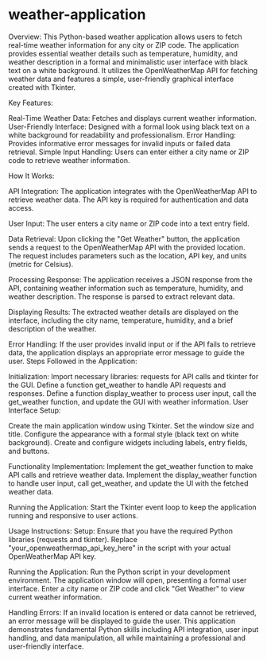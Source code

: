 # weather-application
Overview:
This Python-based weather application allows users to fetch real-time weather information for any city or ZIP code. The application provides essential weather details such as temperature, humidity, and weather description in a formal and minimalistic user interface with black text on a white background. It utilizes the OpenWeatherMap API for fetching weather data and features a simple, user-friendly graphical interface created with Tkinter.

Key Features:

Real-Time Weather Data: Fetches and displays current weather information.
User-Friendly Interface: Designed with a formal look using black text on a white background for readability and professionalism.
Error Handling: Provides informative error messages for invalid inputs or failed data retrieval.
Simple Input Handling: Users can enter either a city name or ZIP code to retrieve weather information.

How It Works:

API Integration:
The application integrates with the OpenWeatherMap API to retrieve weather data. The API key is required for authentication and data access.

User Input:
The user enters a city name or ZIP code into a text entry field.

Data Retrieval:
Upon clicking the "Get Weather" button, the application sends a request to the OpenWeatherMap API with the provided location.
The request includes parameters such as the location, API key, and units (metric for Celsius).

Processing Response:
The application receives a JSON response from the API, containing weather information such as temperature, humidity, and weather description.
The response is parsed to extract relevant data.

Displaying Results:
The extracted weather details are displayed on the interface, including the city name, temperature, humidity, and a brief description of the weather.

Error Handling:
If the user provides invalid input or if the API fails to retrieve data, the application displays an appropriate error message to guide the user.
Steps Followed in the Application:

Initialization:
Import necessary libraries: requests for API calls and tkinter for the GUI.
Define a function get_weather to handle API requests and responses.
Define a function display_weather to process user input, call the get_weather function, and update the GUI with weather information.
User Interface Setup:

Create the main application window using Tkinter.
Set the window size and title.
Configure the appearance with a formal style (black text on white background).
Create and configure widgets including labels, entry fields, and buttons.

Functionality Implementation:
Implement the get_weather function to make API calls and retrieve weather data.
Implement the display_weather function to handle user input, call get_weather, and update the UI with the fetched weather data.

Running the Application:
Start the Tkinter event loop to keep the application running and responsive to user actions.

Usage Instructions:
Setup:
Ensure that you have the required Python libraries (requests and tkinter).
Replace "your_openweathermap_api_key_here" in the script with your actual OpenWeatherMap API key.

Running the Application:
Run the Python script in your development environment.
The application window will open, presenting a formal user interface.
Enter a city name or ZIP code and click "Get Weather" to view current weather information.

Handling Errors:
If an invalid location is entered or data cannot be retrieved, an error message will be displayed to guide the user.
This application demonstrates fundamental Python skills including API integration, user input handling, and data manipulation, all while maintaining a professional and user-friendly interface.
